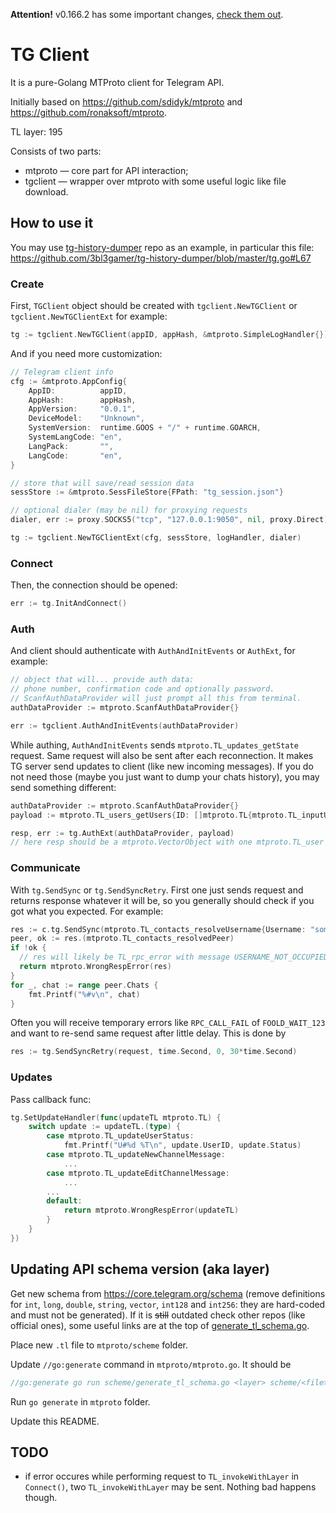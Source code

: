 **Attention!** v0.166.2 has some important changes, [check them out](https://github.com/3bl3gamer/tgclient/releases/tag/v0.166.2).

# TG Client

It is a pure-Golang MTProto client for Telegram API.

Initially based on https://github.com/sdidyk/mtproto and https://github.com/ronaksoft/mtproto.

TL layer: 195

Consists of two parts:
  * mtproto — core part for API interaction;
  * tgclient — wrapper over mtproto with some useful logic like file download.


## How to use it

You may use [tg-history-dumper](https://github.com/3bl3gamer/tg-history-dumper) repo as an example, in particular this file: https://github.com/3bl3gamer/tg-history-dumper/blob/master/tg.go#L67

### Create

First, `TGClient` object should be created with `tgclient.NewTGClient` or `tgclient.NewTGClientExt` for example:

```go
tg := tgclient.NewTGClient(appID, appHash, &mtproto.SimpleLogHandler{})
```
And if you need more customization:

```go
// Telegram client info
cfg := &mtproto.AppConfig{
    AppID:          appID,
    AppHash:        appHash,
    AppVersion:     "0.0.1",
    DeviceModel:    "Unknown",
    SystemVersion:  runtime.GOOS + "/" + runtime.GOARCH,
    SystemLangCode: "en",
    LangPack:       "",
    LangCode:       "en",
}

// store that will save/read session data
sessStore := &mtproto.SessFileStore{FPath: "tg_session.json"}

// optional dialer (may be nil) for proxying requests
dialer, err := proxy.SOCKS5("tcp", "127.0.0.1:9050", nil, proxy.Direct)

tg := tgclient.NewTGClientExt(cfg, sessStore, logHandler, dialer)
```

### Connect

Then, the connection should be opened:

```go
err := tg.InitAndConnect()
```

### Auth

And client should authenticate with `AuthAndInitEvents` or `AuthExt`, for example:

```go
// object that will... provide auth data:
// phone number, confirmation code and optionally password.
// ScanfAuthDataProvider will just prompt all this from terminal.
authDataProvider := mtproto.ScanfAuthDataProvider{}

err := tgclient.AuthAndInitEvents(authDataProvider)
```

While authing, `AuthAndInitEvents` sends `mtproto.TL_updates_getState` request. Same request will also be sent after each reconnection. It makes TG server send updates to client (like new incoming messages). If you do not need those (maybe you just want to dump your chats history), you may send something different:

```go
authDataProvider := mtproto.ScanfAuthDataProvider{}
payload := mtproto.TL_users_getUsers{ID: []mtproto.TL{mtproto.TL_inputUserSelf{}}}

resp, err := tg.AuthExt(authDataProvider, payload)
// here resp should be a mtproto.VectorObject with one mtproto.TL_user item.
```

### Communicate

With `tg.SendSync` or `tg.SendSyncRetry`. First one just sends request and returns response whatever it will be, so you generally should check if you got what you expected. For example:

```go
res := c.tg.SendSync(mtproto.TL_contacts_resolveUsername{Username: "some chat name"})
peer, ok := res.(mtproto.TL_contacts_resolvedPeer)
if !ok {
  // res will likely be TL_rpc_error with message USERNAME_NOT_OCCUPIED or RPC_CALL_FAIL or other
  return mtproto.WrongRespError(res)
}
for _, chat := range peer.Chats {
    fmt.Printf("%#v\n", chat)
}
```

Often you will receive temporary errors like `RPC_CALL_FAIL` of `FOOLD_WAIT_123` and want to re-send same request after little delay. This is done by
```go
res := tg.SendSyncRetry(request, time.Second, 0, 30*time.Second)
```

### Updates

Pass callback func:

```go
tg.SetUpdateHandler(func(updateTL mtproto.TL) {
    switch update := updateTL.(type) {
        case mtproto.TL_updateUserStatus:
            fmt.Printf("U#%d %T\n", update.UserID, update.Status)
        case mtproto.TL_updateNewChannelMessage:
            ...
        case mtproto.TL_updateEditChannelMessage:
            ...
        ...
        default:
            return mtproto.WrongRespError(updateTL)
        }
    }
})
```


## Updating API schema version (aka layer)

Get new schema from https://core.telegram.org/schema (remove definitions for `int`, `long`, `double`, `string`, `vector`, `int128` and `int256`: they are hard-coded and must not be generated). If it is ~~still~~ outdated check other repos (like official ones), some useful links are at the top of [generate_tl_schema.go](https://github.com/3bl3gamer/tgclient/blob/master/mtproto/scheme/generate_tl_schema.go).

Place new `.tl` file to `mtproto/scheme` folder.

Update `//go:generate` command in `mtproto/mtproto.go`. It should be

```go
//go:generate go run scheme/generate_tl_schema.go <layer> scheme/<file>.tl tl_schema.go
```

Run `go generate` in `mtproto` folder.

Update this README.


## TODO
* if error occures while performing request to `TL_invokeWithLayer` in `Connect()`, two `TL_invokeWithLayer` may be sent. Nothing bad happens though.

